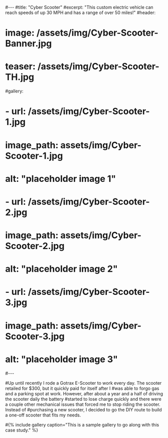 #---
#title: "Cyber Scooter"
#excerpt: "This custom electric vehicle can reach speeds of up 30 MPH and has a range of over 50 miles!"
#header:
#  image: /assets/img/Cyber-Scooter-Banner.jpg
#  teaser: /assets/img/Cyber-Scooter-TH.jpg
#gallery:
#  - url: /assets/img/Cyber-Scooter-1.jpg
#    image_path: assets/img/Cyber-Scooter-1.jpg
#    alt: "placeholder image 1"
#  - url: /assets/img/Cyber-Scooter-2.jpg
#    image_path: assets/img/Cyber-Scooter-2.jpg
#    alt: "placeholder image 2"
#  - url: /assets/img/Cyber-Scooter-3.jpg
#    image_path: assets/img/Cyber-Scooter-3.jpg
#    alt: "placeholder image 3"
#---

#Up until recently I rode a Gotrax E-Scooter to work every day. The scooter retailed for $300, but it quickly paid for itself after I #was able to forgo gas and a parking spot at work. However, after about a year and a half of driving the scooter daily the battery #started to lose charge quickly and there were a couple other mechanical issues that forced me to stop riding the scooter. Instead of #purchasing a new scooter, I decided to go the DIY route to build a one-off scooter that fits my needs.

#{% include gallery caption="This is a sample gallery to go along with this case study." %}

